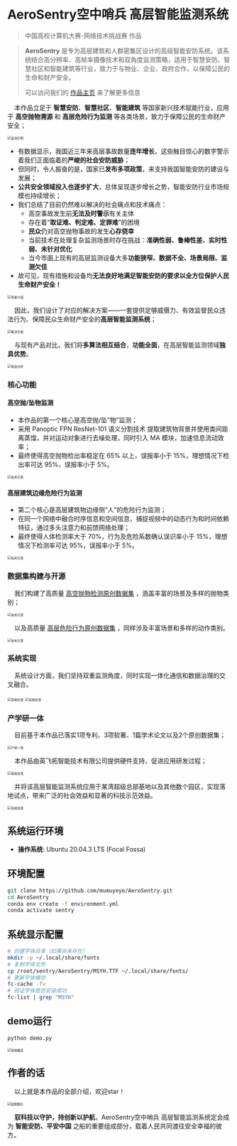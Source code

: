 # AeroSentry空中哨兵 高层智能监测系统

> 中国高校计算机大赛-网络技术挑战赛 作品

> **AeroSentry** 是专为高层建筑和人群密集区设计的高级智能安防系统。该系统结合高分辨率、高帧率摄像技术和双角度监测策略，适用于智慧安防、智慧社区和智能建筑等行业，致力于与物业、企业、政府合作，以保障公民的生命和财产安全。
>
> 可以访问我们的 [作品主页](https://mumuyeye.github.io/AeroSentry/README.html) 来了解更多信息

&nbsp;&nbsp;&nbsp;&nbsp;本作品立足于 **智慧安防**、**智慧社区**、**智能建筑** 等国家新兴技术赋能行业，应用于 **高空抛物溯源** 和 **高层危险行为监测** 等各类场景，致力于保障公民的生命财产安全；

<img src="image/README/1715679541656.png" alt="监测示例" style="zoom:50%;" />

- 有数据显示，我国近三年来高层事故数量**连年增长**，这些触目惊心的数字警示着我们正面临着的**严峻的社会安防威胁**；
- 但同时，令人振奋的是，国家已**发布多项政策**，来支持我国智能安防的建设与发展；
- **公共安全领域投入也逐步扩大**，总体呈现逐步增长之势，智能安防行业市场规模也持续增长；
- 我们总结了目前仍然难以解决的社会痛点和技术痛点：
  - 高空事故发生前**无法及时警示**有关主体
  - 存在着“**取证难、判定难、定罪难**”的困境
  - **民众**仍对高空抛物事故的发生**心存侥幸**
  - 当前技术在处理复杂监测场景时存在挑战：**准确性弱、鲁棒性差、实时性弱、未针对优化**
  - 当今市面上现有的高层监测设备大多**功能狭窄、数据不全、场景局限、监测欠佳**
- 故可见，现有措施和设备均**无法良好地满足智能安防的要求以全方位保护人民生命财产安全！**

<img src="image/README/背景_拼图.jpg" alt="背景介绍" style="zoom:50%;" />

&nbsp;&nbsp;&nbsp;&nbsp;因此，我们设计了对应的解决方案——一套提供足够威慑力、有效监督民众违法行为、保障民众生命财产安全的**高层智能监测系统**；

<img src="image/README/1715696975686.jpg" alt="解决方案" style="zoom:50%;" />

&nbsp;&nbsp;&nbsp;&nbsp;与现有产品对比，我们将**多算法相互结合**，**功能全面**，在高层智能监测领域**独具优势**。

<img src="image/README/1715697052594.jpg" alt="竞品分析" style="zoom:50%;" />

### 核心功能

#### 高空抛/坠物监测

- 本作品的第一个核心是高空抛/坠“物”监测；
- 采用 Panoptic FPN ResNet-101 语义分割技术 提取建筑物背景并使用类间距离蒸馏，并对运动对象进行去噪处理，同时引入 MA 模块，加速信息流动效率；
- 最终使得高空抛物检出率稳定在 65% 以上，误报率小于 15%，理想情况下检出率可达 95%，误报率小于 5%。

<img src="image/README/1715679635883.jpg" alt="技术示意" style="zoom:50%;" />

#### 高层建筑边缘危险行为监测

- 第二个核心是高层建筑物边缘侧“人”的危险行为监测；
- 在同一个网络中融合时序信息和空间信息，捕捉视频中的动态行为和时间依赖特征，通过多头注意力和前馈网络处理；
- 最终使得人体检测率大于 70%，行为及危险系数确认误识率小于 15%，理想情况下检测率可达 95%，误报率小于 5%。

<img src="image/README/1715679658779.jpg" alt="技术示意" style="zoom:50%;" />

### 数据集构建与开源

&nbsp;&nbsp;&nbsp;&nbsp;我们构建了高质量 [高空抛物检测原创数据集](https://pan.baidu.com/s/1hjMFLBFb6n70RYeip-WJmg?pwd=2333 ) ，涵盖丰富的场景及多样的抛物类别；

<img src="image/README/1715679712273.jpg" alt="技术示意" style="zoom:50%;" />

&nbsp;&nbsp;&nbsp;&nbsp;以及高质量 [高层危险行为原创数据集](https://pan.baidu.com/s/1hjMFLBFb6n70RYeip-WJmg?pwd=2333 ) ，同样涉及丰富场景和多样的动作类别。

<img src="image/README/1715679719404.jpg" alt="技术示意" style="zoom:50%;" />

### 系统实现

&nbsp;&nbsp;&nbsp;&nbsp;系统设计方面，我们坚持双重监测角度，同时实现一体化通信和数据治理的交叉融合。

<img src="image/README/1715679775194.jpg" alt="系统实现" style="zoom:50%;" />

<img src="image/README/1715699167031.jpg" alt="系统实现" style="zoom:50%;" />

### 产学研一体

&nbsp;&nbsp;&nbsp;&nbsp;目前基于本作品已落实1项专利、3项软著、1篇学术论文以及2个原创数据集；

<img src="image/README/1715697181278.png" alt="产研一体" style="zoom:50%;" />

&nbsp;&nbsp;&nbsp;&nbsp;本作品由英飞拓智能技术有限公司提供硬件支持，促进应用研发过程；

<img src="image/README/1715679811207.jpg" alt="系统实现" style="zoom:50%;" />

&nbsp;&nbsp;&nbsp;&nbsp;并将该高层智能监测系统应用于某湾超级总部基地以及其他数个园区，实现落地试点，带来广泛的社会效益和显著的科技示范效益。

<img src="image/README/1715679817826.png" alt="系统实现" style="zoom:50%;" />

## 系统运行环境

- **操作系统**: Ubuntu 20.04.3 LTS (Focal Fossa)

## 环境配置

```bash
git clone https://github.com/mumuyeye/AeroSentry.git
cd AeroSentry
conda env create -f environment.yml
conda activate sentry
```

## 系统显示配置

```bash
# 创建字体目录（如果尚未存在）
mkdir -p ~/.local/share/fonts
# 复制字体文件
cp /root/sentry/AeroSentry/MSYH.TTF ~/.local/share/fonts/
# 更新字体缓存
fc-cache -fv
# 验证字体是否安装成功
fc-list | grep "MSYH"
```

## demo运行

```bash
python demo.py
```

<img src="img/new_start.jpg" alt="系统概览" style="zoom:50%;" />

## 作者的话

&nbsp;&nbsp;&nbsp;&nbsp;以上就是本作品的全部介绍，欢迎star！

<img src="image/README/1715680450611.jpg" alt="结尾图片" style="zoom:50%;" />

&nbsp;&nbsp;&nbsp;&nbsp;**驭科技以守护，持创新以护航**，AeroSentry空中哨兵 高层智能监测系统定会成为 **智能安防、平安中国** 之船的重要组成部分，载着人民共同渡往安全幸福的彼方。
